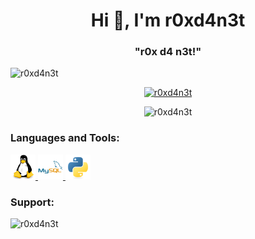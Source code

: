 <h1 align="center">Hi 👋, I'm r0xd4n3t</h1>
<h3 align="center">"r0x d4 n3t!"</h3>

<p align="left"> <img src="https://komarev.com/ghpvc/?username=r0xd4n3t&label=Profile%20views&color=0e75b6&style=flat" alt="r0xd4n3t" /> </p>

<p align="center"> <a href="https://github.com/ryo-ma/github-profile-trophy"><img src="https://github-profile-trophy.vercel.app/?username=r0xd4n3t" alt="r0xd4n3t" /></a> </p>

<p align="center"> <img src="https://github-readme-stats.vercel.app/api?username=r0xd4n3t&show_icons=true&locale=en" alt="r0xd4n3t" /> </p>

<h3 align="left">Languages and Tools:</h3>
<p align="left"> <a href="https://www.linux.org/" target="_blank" rel="noreferrer"> <img src="https://raw.githubusercontent.com/devicons/devicon/master/icons/linux/linux-original.svg" alt="linux" width="40" height="40"/> </a> <a href="https://www.mysql.com/" target="_blank" rel="noreferrer"> <img src="https://raw.githubusercontent.com/devicons/devicon/master/icons/mysql/mysql-original-wordmark.svg" alt="mysql" width="40" height="40"/> </a> <a href="https://www.python.org" target="_blank" rel="noreferrer"> <img src="https://raw.githubusercontent.com/devicons/devicon/master/icons/python/python-original.svg" alt="python" width="40" height="40"/> </a> </p>


<h3 align="left">Support:</h3>
<p><a href="https://ko-fi.com/r0xd4n3t"> <img align="left" src="https://cdn.ko-fi.com/cdn/kofi3.png?v=3" height="50" width="210" alt="r0xd4n3t" /></a></p><br><br>

